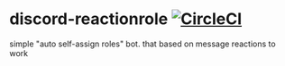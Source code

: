 # discord-reactionrole [![CircleCI](https://circleci.com/gh/Allvaa/discord-reactionrole.svg?style=svg)](circleci.com/gh/Allvaa/discord-reactionrole)
simple "auto self-assign roles" bot. that based on message reactions to work
